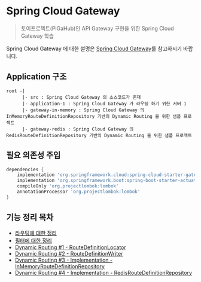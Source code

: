 # Spring Cloud Gateway 

> 토이프로젝트(PiGaHub)인 API Gateway 구현을 위한 Spring Cloud Gateway 학습

Spring Cloud Gateway 에 대한 설명은 [Spring Cloud Gateway](https://spring.io/projects/spring-cloud-gateway)를 참고하시기 바랍니다.

## Application 구조 

```text
root -|
      |- src : Spring Cloud Gateway 의 소스코드가 존재 
      |- application-1 : Spring Cloud Gateway 가 라우팅 하기 위한 서버 1
      |- gateway-in-memory : Spring Cloud Gateway 의 InMemoryRouteDefinitionRepository 기반의 Dynamic Routing 을 위한 샘플 프로젝트
      |- gateway-redis : Spring Cloud Gateway 의 RedisRouteDefinitionRepository 기반의 Dynamic Routing 을 위한 샘플 프로젝트
```
## 필요 의존성 주입

```groovy
dependencies {
    implementation 'org.springframework.cloud:spring-cloud-starter-gateway'
    implementation 'org.springframework.boot:spring-boot-starter-actuator'
    compileOnly 'org.projectlombok:lombok'
    annotationProcessor 'org.projectlombok:lombok'
}
```

## 기능 정리 목차 

- [라우팅에 대한 정리](./summary/routing.md)
- [필터에 대한 정리](./summary/filter.md)
- [Dynamic Routing #1 - RouteDefinitionLocator](./summary/dynamic-routing_1.md)
- [Dynamic Routing #2 - RouteDefinitionWriter](./summary/dynamic-routing_2.md)
- [Dynamic Routing #3 - Implementation - InMemoryRouteDefinitionRepository](./summary/dynamic-routing_3.md)
- [Dynamic Routing #4 - Implementation - RedisRouteDefinitionRepository](./summary/dynamic-routing_4.md)
